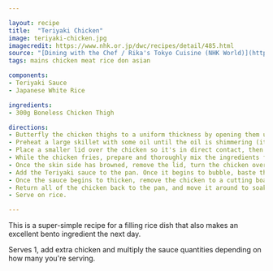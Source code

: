 ```yaml
---

layout: recipe
title:  "Teriyaki Chicken"
image: teriyaki-chicken.jpg
imagecredit: https://www.nhk.or.jp/dwc/recipes/detail/485.html
source: "[Dining with the Chef / Rika's Tokyo Cuisine (NHK World)](https://www3.nhk.or.jp/nhkworld/en/ondemand/video/6031002/)"
tags: mains chicken meat rice don asian

components:
- Teriyaki Sauce
- Japanese White Rice

ingredients:
- 300g Boneless Chicken Thigh

directions:
- Butterfly the chicken thighs to a uniform thickness by opening them up and scoring lines across the non skin-side - this will ensure even cooking
- Preheat a large skillet with some oil until the oil is shimmering (it's nearly ripping hot), then add the chicken **skin side down**
- Place a smaller lid over the chicken so it's in direct contact, then fry for 6 minutes.
- While the chicken fries, prepare and thoroughly mix the ingredients for the Teriyaki Sauce component.
- Once the skin side has browned, remove the lid, turn the chicken over, and using a piece of kitchen roll, blot up any excess oil in the pan.
- Add the Teriyaki sauce to the pan. Once it begins to bubble, baste the chicken by continuously spooning it over the chicken.
- Once the sauce begins to thicken, remove the chicken to a cutting board, then slice into strips around 1cm thick.
- Return all of the chicken back to the pan, and move it around to soak up the remaining sauce.
- Serve on rice.

---
```


This is a super-simple recipe for a filling rice dish that also makes an excellent bento ingredient the next day.

Serves 1, add extra chicken and multiply the sauce quantities depending on how many you're serving.